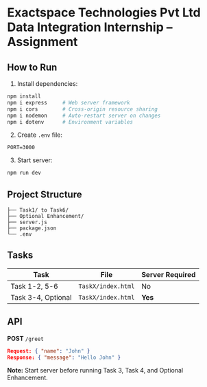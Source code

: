 # Exactspace Technologies Pvt Ltd Data Integration Internship – Assignment

## How to Run

1. Install dependencies:
```bash
npm install
npm i express     # Web server framework
npm i cors        # Cross-origin resource sharing
npm i nodemon     # Auto-restart server on changes
npm i dotenv      # Environment variables
```

2. Create `.env` file:
```
PORT=3000
```

3. Start server:
```bash
npm run dev
```

## Project Structure
```
├── Task1/ to Task6/
├── Optional Enhancement/
├── server.js
├── package.json
└── .env
```

## Tasks

| Task | File | Server Required |
|------|------|-----------------|
| Task 1-2, 5-6 | `TaskX/index.html` | No |
| Task 3-4, Optional | `TaskX/index.html` | **Yes** |

## API

**POST** `/greet`
```json
Request: { "name": "John" }
Response: { "message": "Hello John" }
```

**Note:** Start server before running Task 3, Task 4, and Optional Enhancement.